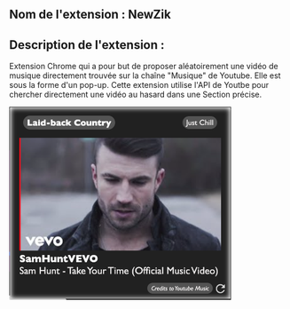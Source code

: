 ## **Nom de l'extension :** NewZik

## **Description de l'extension :** 
Extension Chrome qui a pour but de proposer aléatoirement une vidéo de musique directement trouvée sur la chaîne "Musique" de Youtube. 
Elle est sous la forme d'un pop-up.
Cette extension utilise l'API de Youtbe pour chercher directement une vidéo au hasard dans une Section précise.

<img src="src/image/NewZik.png" width="400px">
